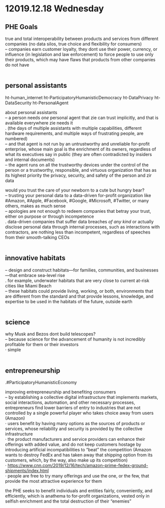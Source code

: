 # 12019.12.18 Wednesday


## PHE Goals
true and total interoperability between products and services from different companies (no data silos, true choice and flexibility for consumers)  
– companies earn customer loyalty, they dont use their power, currency, or influence (in legislation and law enforcement) to force people to use only their products, which may have flaws that products from other companies do not have  
&nbsp;

## personal assistants

ht-human_internet
ht-ParticipatoryHumanisticDemocracy
ht-DataPrivacy
ht-DataSecurity
ht-PersonalAgent


about personal assistants  
– a person needs *one* personal agent that zie can trust implicitly, and that is available everywhere zie needs it  
. (the days of multiple assistants with multiple capabilities, different hardware requirements, and multiple ways of frustrating people, are numbered)  
– and that agent is not run by an untrustworthy and unreliable for-profit enterprise, whose main goal is the enrichment of its owners, regardless of what its executives say in public (they are often contradicted by insiders and internal documents)  
– the agent runs on all the trustworthy devices under the control of the person or a trustworthy, responsible, and virtuous organization that has as its highest priority the privacy, security, and safety of the person and zir data  

would you trust the care of your newborn to a cute but hungry bear?  
– trusting your personal data to a data-driven for-profit organization like #Amazon, #Apple, #Facebook, #Google,  #Microsoft, #Twitter, or many others, makes as much sense  
– apologies are not enough to redeem companies that betray your trust, either on purpose or through incompetence  
. data-driven companies that suffer data breaches *of any kind* or actually disclose personal data through internal processes, such as interactions with contractors, are nothing less than incompetent, regardless of speeches from their smooth-talking CEOs  
&nbsp;


## innovative habitats
– design and construct habitats—for families, communities, and businesses—that embrace sea-level rise  
. for example, underwater habitats that are very close to current at-risk cities like Miami Beach  
– these habitats could provide living, working, or both, environments that are different from the standard and that provide lessons, knowledge, and expertise to be used in the habitats of the future, outside earth  
&nbsp;


## science
why Musk and Bezos dont build telescopes?  
– because science for the advancement of humanity is not incredibly profitable for them or their investors  
· simple  
&nbsp;


## entrepreneurship
.#ParticipatoryHumanisticEconomy

improving entrepreneurship and benefiting consumers  
– by establishing a collective digital infrastructure that implements markets, social interactions, automation, and other necessary processes, entrepreneurs find lower barriers of entry to industries that are not controlled by a single powerful player who takes choice away from users (Amazon)  
· users benefit by having many options as the sources of products or services, whose reliability and security is provided by the collective infrastructure  
· the product manufacturers and service providers can enhance their offerings with added value, and do not keep customers hostage by introducing artificial incompatibilities to “beat” the competition (Amazon wants to destroy FedEx and has taken away that shipping option from its customers, which, by the way, also make up its competition)  
· <https://www.cnn.com/2019/12/16/tech/amazon-prime-fedex-ground-shipments/index.html>  
· people are free to try many offerings and use the one, or the few, that provide the most attractive experience for them  

the PHE seeks to benefit individuals and entities fairly, conveniently, and efficiently, which is anathema to for-profit organizations, vested only in selfish enrichment and the total destruction of their “enemies”  
